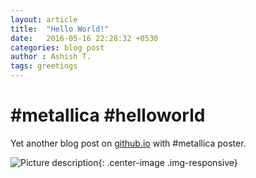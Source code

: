 ```yaml
---
layout: article
title:  "Hello World!"
date:   2016-05-16 22:28:32 +0530
categories: blog post
author : Ashish T.
tags: greetings
---
```

# #metallica #helloworld
Yet another blog post on [github.io](http://github.io/) with #metallica poster.


![Picture description](http://2.bp.blogspot.com/-Cwtqahoj6qA/U6MXUu4y9OI/AAAAAAAAE-I/h_6rVKosuWo/s1600/metallica_kalaghoda.JPG){: .center-image .img-responsive}
